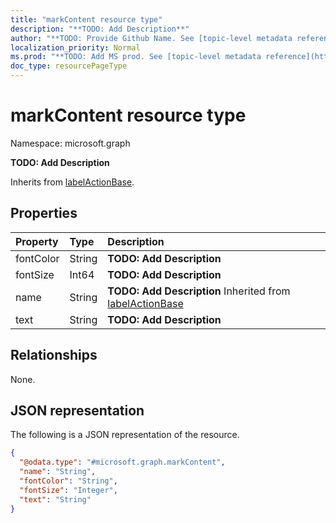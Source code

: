```yaml
---
title: "markContent resource type"
description: "**TODO: Add Description**"
author: "**TODO: Provide Github Name. See [topic-level metadata reference](https://msgo.azurewebsites.net/add/document/guidelines/metadata.html#topic-level-metadata)**"
localization_priority: Normal
ms.prod: "**TODO: Add MS prod. See [topic-level metadata reference](https://msgo.azurewebsites.net/add/document/guidelines/metadata.html#topic-level-metadata)**"
doc_type: resourcePageType
---
```


# markContent resource type

Namespace: microsoft.graph



**TODO: Add Description**


Inherits from [labelActionBase](../resources/labelactionbase.md).

## Properties
|Property|Type|Description|
|:---|:---|:---|
|fontColor|String|**TODO: Add Description**|
|fontSize|Int64|**TODO: Add Description**|
|name|String|**TODO: Add Description** Inherited from [labelActionBase](../resources/labelactionbase.md)|
|text|String|**TODO: Add Description**|

## Relationships
None.

## JSON representation
The following is a JSON representation of the resource.
<!-- {
  "blockType": "resource",
  "@odata.type": "microsoft.graph.markContent"
}
-->
``` json
{
  "@odata.type": "#microsoft.graph.markContent",
  "name": "String",
  "fontColor": "String",
  "fontSize": "Integer",
  "text": "String"
}
```


